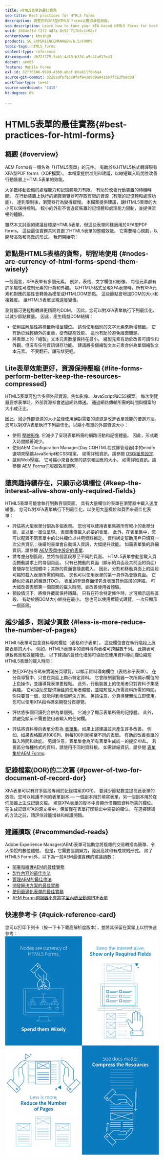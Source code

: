 ```yaml
---
title: HTML5表單的最佳實務
seo-title: Best practices for HTML5 forms
description: 調整您的XFA型HTML5 Forms以獲得最佳效能。
seo-description: Learn how to tune your XFA-based HTML5 Forms for best performance.
uuid: 3804effd-f1f2-4d7a-8e52-717b5c1c62cf
contentOwner: khsingh
products: SG_EXPERIENCEMANAGER/6.5/FORMS
topic-tags: hTML5_forms
content-type: reference
discoiquuid: db22f775-fab1-4a78-b334-a9c4fa613e43
docset: aem65
feature: Mobile Forms
exl-id: 62ff6306-9989-43b0-abaf-b0a811f0a6a4
source-git-commit: b220adf6fa3e9faf94389b9a9416b7fca2f89d9d
workflow-type: tm+mt
source-wordcount: '1418'
ht-degree: 0%

---
```


# HTML5表單的最佳實務{#best-practices-for-html-forms}

## 概觀 {#overview}

AEM Forms有一個名為「HTML5表單」的元件。 有助於以HTML5格式轉譯現有XFA型PDF forms（XDP檔案）。 本檔案提供准則和建議，以縮短載入時間並改善行動裝置上HTML5表單的效能。

大多數移動設備的處理能力和記憶體能力有限。 有助於改善行動裝置的待機時間。 在行動裝置上執行的網頁瀏覽器可存取有限的資源（有限的記憶體和處理功能）。 達到限制後，瀏覽器行為變得緩慢。 本檔案提供建議，讓HTML5表單的大小可以保持控制。 較小的外形不會違反裝置的記憶體和處理能力限制，並提供流暢的體驗。

雖然本文討論的建議目標是HTML5表單，但這些表單同樣適用於XFA型PDF forms。 這些最佳實務共同貢獻了HTML5表單的整體效能。 它需要精心規劃，以開發高效和高效的形式。 我們開始吧：

## 節點是HTML5表格的貨幣，明智地使用 {#nodes-are-currency-of-html-forms-spend-them-wisely}

一般而言，XFA表單有多個元素。 例如，表格、文字欄位和影像。 每個元素都有許多屬性可控制元素的行為和外觀。 以HTML5格式呈現XFA表單時，所有XFA元素和對應的屬性會轉換為模型或HTMLDOM節點。 這些節點會增加DOM的大小和複雜度。 讓HTML5表單呈現速度變慢。

瀏覽器可更輕鬆轉譯更精簡的DOM。 因此，您可以對XFA表單執行下列最佳化，以減少節點數量。 因此，產生精益DOM結構：

* 使用註解屬性將標籤新增至欄位。 請勿使用個別的文字元素來新增標籤。 它有助於減輕額外的重量，從而提高效能。 這也有助於避免版面問題。
* 將表單上的「繪製」文本元素數量保持在最小。 繪製元素有助於改善可讀性和外觀，但沒有任何資訊儲存功能。 建議將多個繪製文本元素合併為單個繪製文本元素。 不要翻石，讓形狀更輕。

## Lite表單效能更好，資源保持壓縮 {#lite-forms-perform-better-keep-the-resources-compressed}

HTML5表單可包含多個外部資源，例如影像、JavaScript和CSS檔案。 每次瀏覽器要求表單時，外部資源都會透過網路傳送。 通過網路傳輸所需的時間與檔案的大小成正比。

因此，減少外部資源的大小並僅使用絕對需要的資源是改進表單效能的優選方法。 您可以對XFA表單執行下列最佳化，以縮小表單的外部資源大小：

* 使用 [壓縮影像](/help/assets/best-practices-for-optimizing-the-quality-of-your-images.md). 它減少了呈現表單所需的網路活動和記憶體量。 因此，形式載入時間顯著減少。
* 使用AEM Configuration Manager(Day CQHTML程式庫管理器)中的minify選項來壓縮JavaScript和CSS檔案。 如需詳細資訊，請參閱 [OSGi組態設定](/help/sites-deploying/osgi-configuration-settings.md).
* 啟用Web壓縮。 它可縮小來自表單的請求和回應的大小。 如需詳細資訊，請參閱 [AEM Forms伺服器效能調整](https://helpx.adobe.com/aem-forms/6-3/performance-tuning-aem-forms.html).

## 讓興趣持續存在，只顯示必填欄位  {#keep-the-interest-alive-show-only-required-fields}

HTML5表單可能會執行到數百個頁面。 具有大量欄位的表單在瀏覽器中載入速度緩慢。 您可以對XFA表單執行下列最佳化，以使用大量欄位和頁面來最佳化表單：

* 評估將大型表單分割為多個表單。 您也可以使用表單集將所有較小的表單分組，並以單一單位呈現。 表單集僅載入必要的表單。 此外，在表單集中，您可以配置不同表單中的公共欄位以共用資料綁定。 資料綁定幫助用戶只填寫一次公共資訊；後續的表單會自動填入資訊，大幅提升效能。 如需表單集的詳細資訊，請參閱 [AEM表單中設定的表單](https://helpx.adobe.com/aem-forms/6-3/formset-in-aem-forms.html).
* 請考慮分割區段，並將每個區段移至不同的頁面。 HTML5表單會動態載入頁面捲動請求上的每個頁面。 只有已捲動的頁面（顯示的頁面及其前面的頁面）會儲存在記憶體中；其餘的頁面會隨選載入。 因此，分割和移動頁面上的區段可縮短載入表單所需的時間。 您也可以使用表單的第一頁作為登錄頁面。 它類似於書籍的目錄(TOC)。 表單的登錄頁面僅包含表單其他區段的連結。 可大幅改善表單第一個頁面的載入時間，並改善使用者體驗。
* 預設情況下，將條件截面保持隱藏。 只有在符合特定條件時，才可顯示這些區段。 有助於將DOM大小維持在最小。 您也可以使用標籤式導覽，一次只顯示一個區段。

## 越少越多，則減少頁數 {#less-is-more-reduce-the-number-of-pages}

HTML5表單可包含資料導向欄位（表格和子表單）。 這些欄位會在執行階段上展開表單的大小。 例如，HTML5表單中的資料導向表格可跨越數千列。 此類表可導致佈局和效能降低。 以下建議的最佳化措施可協助您使用資料導向欄位縮短HTML5表單的載入時間：

* 使用XFA指令碼來實現分頁導覽，以顯示資料導向欄位（表格和子表單）。 在分頁導覽中，只會在頁面上顯示特定資料。 它會限制瀏覽器一次所顯示欄位的上色操作，並讓導覽表單更輕鬆。 此外，行動裝置上的使用者只對資料子集感興趣。 它可協助您提供絕佳的使用者體驗，並縮短載入所需資料所需的時間。 你只要買一個，就能得到兩個解決方案。  另請注意，分頁導覽無法立即使用。 您可以使用XFA指令碼來開發分頁導覽。

* 評估將多個只讀列合併為單個列。 它減少了顯示表單所需的記憶體。 此外，請避免顯示不需要使用者輸入的任何欄。
* 評估將資料導向表單分割為 [表單集](https://helpx.adobe.com/aem-forms/6-3/formset-in-aem-forms.html)，如果上述建議並未產生許多改善。 例如，如果表格超過1000列，則每100列就移至不同的表單。 有助於改善表單的載入時間和效能。  另請注意，表單集會為所有表單生成統一的提交XML。 若要區分每種格式的資料，請使用不同的資料根。 如需詳細資訊，請參閱 [表單集於AEM Forms](https://helpx.adobe.com/aem-forms/6-3/formset-in-aem-forms.html).

## 記錄檔案(DOR)的二次冪 {#power-of-two-for-document-of-record-dor}

XFA表單可以有許多區段專用於記錄檔案(DOR)。 要減少節點數並提高此表單的效能，您可以維護不同的表單副本 — 一個副本用於填寫表單，另一個副本用於在伺服器上生成記錄文檔。 填寫XFA表單的復本中會顯示僅擷取資料所需的欄位。 在生成記錄XFA的源文檔中，保留僅在表單打印輸出中需要的欄位。 在選擇建議的方法之前，請評估效能增益和維護開銷。

## 建議讀取  {#recommended-reads}

Adobe Experience Manager(AEM)表單可協助您將複雜的交易轉換為簡單、令人愉悅的數位體驗。 但是，它需要協調努力，發展高效和有成效的形式。 除了HTML5 Forms外，以下為一般AEM最佳實務的建議讀數：

* [部署和維護AEM的最佳實務](/help/sites-deploying/best-practices.md)
* [製作內容的最佳作法](/help/sites-authoring/best-practices.md)
* [管理AEM的最佳作法](/help/sites-administering/administer-best-practices.md)
* [開發解決方案的最佳實務](/help/sites-developing/best-practices.md)
* [使用最適化表單的最佳實務](/help/forms/using/adaptive-forms-best-practices.md)
* [AEM Forms伺服器不會將字型內嵌至動態PDF表單](https://helpx.adobe.com/aem-forms/kb/aem-forms-server-does-not-embed-fonts-to-dynamic-pdf-form.html)

## 快速參考卡 {#quick-reference-card}

您可以打印下列卡（按一下卡下載高解析度版本），並將其保留在案頭上以供快速參考：
[ ![HTML5 Forms最佳實務快速參考卡](do-not-localize/best-practices_reference_card.png)](assets/html5_forms_best_practices_reference_card.pdf)
